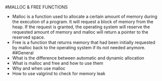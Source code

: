 #MALLOC & FREE FUNCTIONS
- Malloc is a function used to allocate a certain amount of memory during the execution of a program. It will request a block of memory from the heap. If the request is granted, the operating system will reserve the requested amount of memory and malloc will return a pointer to the reserved space.
- Free is a function that returns memory that had been initially requested by malloc back to the operating system if its not needed anymore.
##General
- What is the difference between automatic and dynamic allocation
- What is malloc and free and how to use them
- Why and when use malloc
- How to use valgrind to check for memory leak
